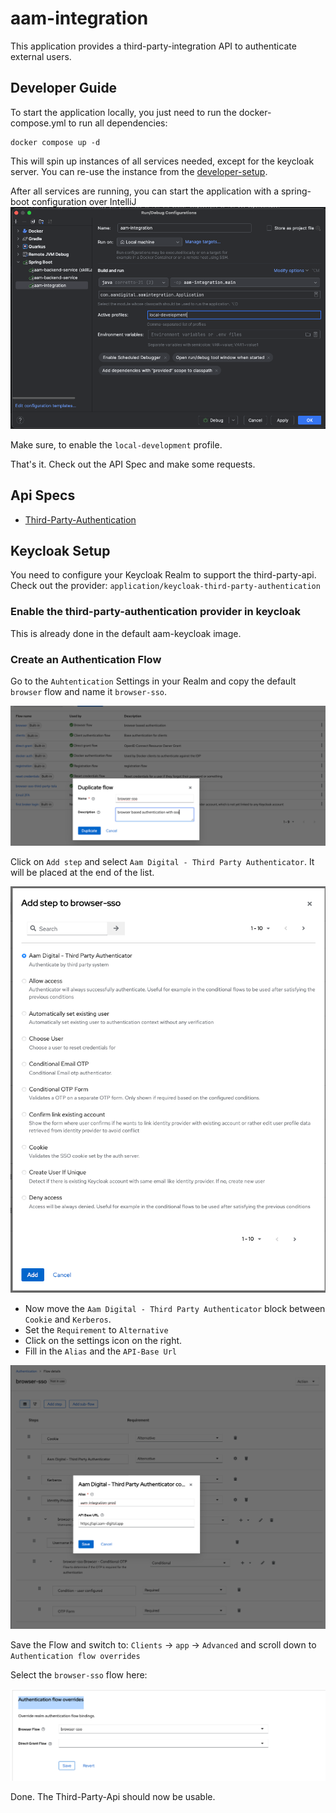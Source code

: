 # aam-integration

This application provides a third-party-integration API to authenticate external users.

## Developer Guide

To start the application locally, you just need to run the docker-compose.yml to run all dependencies:

```
docker compose up -d
```

This will spin up instances of all services needed, except for the keycloak server. You can re-use the instance from
the [developer-setup](../../docs/developer/docker-compose.yml).

After all services are running, you can start the application with a spring-boot configuration over IntelliJ
![dev-1.png](assets/dev-1.png)

Make sure, to enable the `local-development` profile.

That's it. Check out the API Spec and make some requests.

## Api Specs

- [Third-Party-Authentication](../../docs/api-specs/third-party-authentication-api-v1.yaml)

## Keycloak Setup

You need to configure your Keycloak Realm to support the third-party-api. Check out the provider:
`application/keycloak-third-party-authentication`

### Enable the third-party-authentication provider in keycloak

This is already done in the default aam-keycloak image.

### Create an Authentication Flow

Go to the `Auhtentication` Settings in your Realm and copy the default `browser` flow and name it `browser-sso`.

![dev-1.png](assets/dev-2.png)

Click on `Add step` and select `Aam Digital - Third Party Authenticator`. It will be placed at the end of the list.

![dev-2.png](assets/dev-3.png)

- Now move the `Aam Digital - Third Party Authenticator` block between `Cookie` and `Kerberos`.
- Set the `Requirement` to `Alternative`
- Click on the settings icon on the right.
- Fill in the `Alias` and the `API-Base Url`

![dev-3.png](assets/dev-4.png)

Save the Flow and switch to: `Clients` -> `app` -> `Advanced` and scroll down to `Authentication flow overrides`

Select the `browser-sso` flow here:

![dev-4.png](assets/dev-5.png)

Done. The Third-Party-Api should now be usable.
